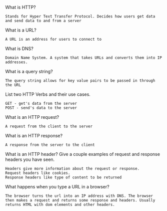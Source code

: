 What is HTTP?

    Stands for Hyper Text Transfer Protocol. Decides how users get data and send data to and from a server

What is a URL?

    A URL is an address for users to connect to

What is DNS?

    Domain Name System. A system that takes URLs and converts them into IP addresses.

What is a query string?

    The query string allows for key value pairs to be passed in through the URL

List two HTTP Verbs and their use cases.

    GET - get's data from the server
    POST - send's data to the server
What is an HTTP request?

    A request from the client to the server

What is an HTTP response?

    A response from the server to the client

What is an HTTP header? Give a couple examples of request and response headers you have seen.

    Headers give more information about the request or response.
    Request headers like cookies.
    Response headers like type of content to be returned
What happens when you type a URL in a browser?

    The browser turns the url into an IP address with DNS. The browser then makes a request and returns some response and headers. Usually returns HTML with dom elements and other headers.
